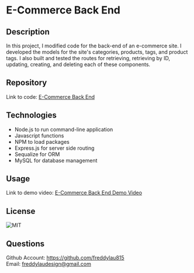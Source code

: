 # E-Commerce Back End

## Description
In this project, I modified code for the back-end of an e-commerce site. I developed the models for the site's categories, products, tags, and product tags. I also built and tested the routes for retrieving, retrieving by ID, updating, creating, and deleting each of these components. 

## Repository
Link to code: [E-Commerce Back End](https://github.com/freddylau815/e-commerce_back_end)

## Technologies
 - Node.js to run command-line application
 - Javascript functions 
 - NPM to load packages
 - Express.js for server side routing
 - Sequalize for ORM 
 - MySQL for database management 

## Usage
Link to demo video: [E-Commerce Back End Demo Video](https://drive.google.com/file/d/1BXHOdX1pkYUhMzrTovp4ZiWMuiFo4r76/view?usp=sharing)


## License
![MIT](https://img.shields.io/badge/license-MIT-brightgreen.svg)

## Questions
Github Account: https://github.com/freddylau815<br>
Email: freddylaudesign@gmail.com
